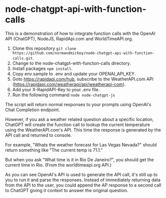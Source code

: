# node-chatgpt-api-with-function-calls

This is a demonstration of how to integrate function calls with the OpenAI API (ChatGPT), NodeJS, RapidApi.com and WorldTimeAPI.org. 

1. Clone this repository `git clone https://github.com/normandmickey/node-chatgpt-api-with-function-calls.git`. 
2. Change to the node-chatgpt-with-functon-calls directory. 
3. Install packages `npm install`. 
4. Copy env.sample to .env and update your OPENAI_API_KEY. 
5. Goto https://rapidapi.com/hub, subscribe to the WeatherAPI.com API (https://rapidapi.com/weatherapi/api/weatherapi-com).
6. Add your X-RapidAPI-Key to your .env file. 
7. Run the following command `node node-chatgpt-js`

The script will return normal responses to your prompts using OpenAI's Chat Completion endpoint.    

However, if you ask a weather related question about a specific location, ChatGPT will create the function call to lookup the current temperature using the WeatherAPI.com's API. This time the response is generated by the API call and returned to console.  

For example, "Whats the weather forecast for Las Vegas Nevada?" should return something like "The current temp is 71.1."

But when you ask "What time is it in Rio De Janeiro?", you should get the current time in Rio. (From the worldtimeapi.org API.)

As you can see OpenAI's API is used to generate the API call, it's still up to you to run it and parse the responses.  Instead of immediately returning data from the API to the user, you could append the AP response to a second call to ChatGPT giving it context to answer the original question. 
